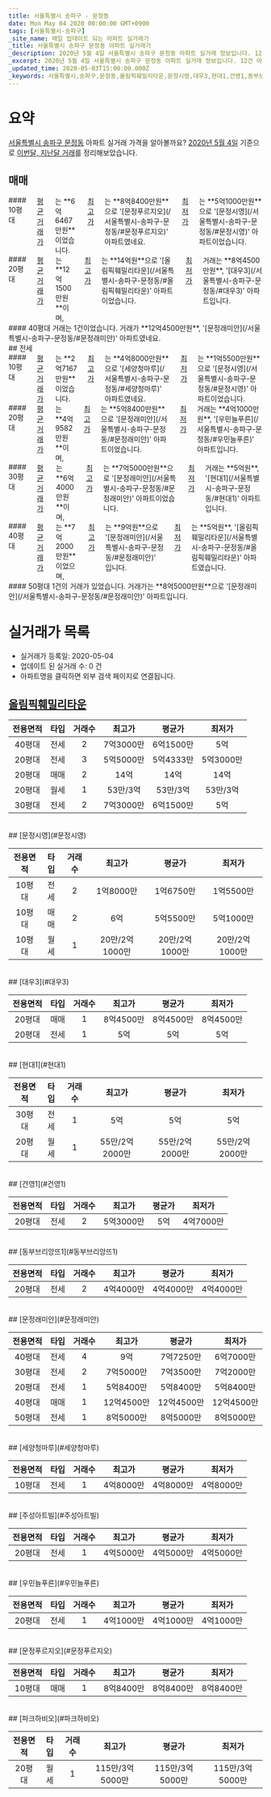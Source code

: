 ```yaml
---
title: 서울특별시 송파구 - 문정동
date: Mon May 04 2020 00:00:00 GMT+0900
tags: [서울특별시-송파구]
_site_name: 매일 업데이트 되는 아파트 실거래가
_title: 서울특별시 송파구 문정동 아파트 실거래가
_description: 2020년 5월 4일 서울특별시 송파구 문정동 아파트 실거래 정보입니다. 12건 아파트 정보가 있습니다.
_excerpt: 2020년 5월 4일 서울특별시 송파구 문정동 아파트 실거래 정보입니다. 12건 아파트 정보가 있습니다.
_updated_time: 2020-05-03T15:00:00.000Z
_keywords: 서울특별시,송파구,문정동,올림픽훼밀리타운,문정시영,대우3,현대1,건영1,동부브리앙뜨1,문정래미안,세양청마루,주성아트빌,우민늘푸른,문정푸르지오,파크하비오
---
```





# 요약
<ins>서울특별시 송파구 문정동</ins> 아파트 실거래 가격을 알아볼까요? <ins>2020년 5월 4일</ins> 기준으로 <ins>이번달, 지난달 거래</ins>를 정리해보았습니다.

## 매매
<div class="container">
<div class="six columns" markdown="1">
#### 10평대
<ins>평균 거래가</ins>는 **6억6467만원**이었습니다. <ins>최고가</ins>는 **8억8400만원**으로 '[문정푸르지오](/서울특별시-송파구-문정동/#문정푸르지오)' 아파트였네요. <ins>최저가</ins>는 **5억1000만원**으로 '[문정시영](/서울특별시-송파구-문정동/#문정시영)' 아파트이었습니다.
</div>
<div class="six columns" markdown="1">
#### 20평대
<ins>평균 거래가</ins>는 **12억1500만원**이며, <ins>최고가</ins>는 **14억원**으로 '[올림픽훼밀리타운](/서울특별시-송파구-문정동/#올림픽훼밀리타운)' 아파트이었습니다. <ins>최저가</ins> 거래는 **8억4500만원**, '[대우3](/서울특별시-송파구-문정동/#대우3)' 아파트입니다.
</div>
</div>
<div class="container">
<div class="twelve columns" markdown="1">
#### 40평대
거래는 1건이었습니다. 거래가 **12억4500만원**, '[문정래미안](/서울특별시-송파구-문정동/#문정래미안)' 아파트였네요.
</div>
</div>
## 전세
<div class="container">
<div class="six columns" markdown="1">
#### 10평대
<ins>평균 거래가</ins>는 **2억7167만원**이었습니다. <ins>최고가</ins>는 **4억8000만원**으로 '[세양청마루](/서울특별시-송파구-문정동/#세양청마루)' 아파트였네요. <ins>최저가</ins>는 **1억5500만원**으로 '[문정시영](/서울특별시-송파구-문정동/#문정시영)' 아파트이었습니다.
</div>
<div class="six columns" markdown="1">
#### 20평대
<ins>평균 거래가</ins>는 **4억9582만원**이며, <ins>최고가</ins>는 **5억8400만원**으로 '[문정래미안](/서울특별시-송파구-문정동/#문정래미안)' 아파트이었습니다. <ins>최저가</ins> 거래는 **4억1000만원**, '[우민늘푸른](/서울특별시-송파구-문정동/#우민늘푸른)' 아파트입니다.
</div>
</div>
<div class="container">
<div class="six columns" markdown="1">
#### 30평대
<ins>평균 거래가</ins>는 **6억4000만원**이며, <ins>최고가</ins>는 **7억5000만원**으로 '[문정래미안](/서울특별시-송파구-문정동/#문정래미안)' 아파트이었습니다. <ins>최저가</ins> 거래는 **5억원**, '[현대1](/서울특별시-송파구-문정동/#현대1)' 아파트입니다.
</div>
<div class="six columns" markdown="1">
#### 40평대
<ins>평균 거래가</ins>는 **7억2000만원**이었으며, <ins>최고가</ins>는 **9억원**으로 '[문정래미안](/서울특별시-송파구-문정동/#문정래미안)' 입니다. <ins>최저가</ins>는 **5억원**, '[올림픽훼밀리타운](/서울특별시-송파구-문정동/#올림픽훼밀리타운)' 아파트였습니다.
</div>
</div>
<div class="container">
<div class="twelve columns" markdown="1">
#### 50평대
1건의 거래가 있었습니다. 거래가는 **8억5000만원**으로 '[문정래미안](/서울특별시-송파구-문정동/#문정래미안)' 아파트입니다.
</div>
</div>



# 실거래가 목록
- 실거래가 등록일: 2020-05-04
- 업데이트 된 실거래 수: 0 건
- 아파트명을 클릭하면 외부 검색 페이지로 연결됩니다.

## [올림픽훼밀리타운](#올림픽훼밀리타운)

|전용면적|타입|거래수|최고가|평균가|최저가|
|:---:|:---:|:---:|:---:|:---:|:---:|
|40평대|<span class="deal-type-2">전세</span>|2|7억3000만|6억1500만|5억|
|20평대|<span class="deal-type-2">전세</span>|3|5억5000만|5억4333만|5억3000만|
|20평대|<span class="deal-type-1">매매</span>|2|14억|14억|14억|
|20평대|<span class="deal-type-3">월세</span>|1|53만/3억|53만/3억|53만/3억|
|30평대|<span class="deal-type-2">전세</span>|2|7억3000만|6억1500만|5억|

<br/>
## [문정시영](#문정시영)

|전용면적|타입|거래수|최고가|평균가|최저가|
|:---:|:---:|:---:|:---:|:---:|:---:|
|10평대|<span class="deal-type-2">전세</span>|2|1억8000만|1억6750만|1억5500만|
|10평대|<span class="deal-type-1">매매</span>|2|6억|5억5500만|5억1000만|
|10평대|<span class="deal-type-3">월세</span>|1|20만/2억1000만|20만/2억1000만|20만/2억1000만|

<br/>
## [대우3](#대우3)

|전용면적|타입|거래수|최고가|평균가|최저가|
|:---:|:---:|:---:|:---:|:---:|:---:|
|20평대|<span class="deal-type-1">매매</span>|1|8억4500만|8억4500만|8억4500만|
|20평대|<span class="deal-type-2">전세</span>|1|5억|5억|5억|

<br/>
## [현대1](#현대1)

|전용면적|타입|거래수|최고가|평균가|최저가|
|:---:|:---:|:---:|:---:|:---:|:---:|
|30평대|<span class="deal-type-2">전세</span>|1|5억|5억|5억|
|20평대|<span class="deal-type-3">월세</span>|1|55만/2억2000만|55만/2억2000만|55만/2억2000만|

<br/>
## [건영1](#건영1)

|전용면적|타입|거래수|최고가|평균가|최저가|
|:---:|:---:|:---:|:---:|:---:|:---:|
|20평대|<span class="deal-type-2">전세</span>|2|5억3000만|5억|4억7000만|

<br/>
## [동부브리앙뜨1](#동부브리앙뜨1)

|전용면적|타입|거래수|최고가|평균가|최저가|
|:---:|:---:|:---:|:---:|:---:|:---:|
|20평대|<span class="deal-type-2">전세</span>|2|4억4000만|4억4000만|4억4000만|

<br/>
## [문정래미안](#문정래미안)

|전용면적|타입|거래수|최고가|평균가|최저가|
|:---:|:---:|:---:|:---:|:---:|:---:|
|40평대|<span class="deal-type-2">전세</span>|4|9억|7억7250만|6억7000만|
|30평대|<span class="deal-type-2">전세</span>|2|7억5000만|7억3500만|7억2000만|
|20평대|<span class="deal-type-2">전세</span>|1|5억8400만|5억8400만|5억8400만|
|40평대|<span class="deal-type-1">매매</span>|1|12억4500만|12억4500만|12억4500만|
|50평대|<span class="deal-type-2">전세</span>|1|8억5000만|8억5000만|8억5000만|

<br/>
## [세양청마루](#세양청마루)

|전용면적|타입|거래수|최고가|평균가|최저가|
|:---:|:---:|:---:|:---:|:---:|:---:|
|10평대|<span class="deal-type-2">전세</span>|1|4억8000만|4억8000만|4억8000만|

<br/>
## [주성아트빌](#주성아트빌)

|전용면적|타입|거래수|최고가|평균가|최저가|
|:---:|:---:|:---:|:---:|:---:|:---:|
|20평대|<span class="deal-type-2">전세</span>|1|4억5000만|4억5000만|4억5000만|

<br/>
## [우민늘푸른](#우민늘푸른)

|전용면적|타입|거래수|최고가|평균가|최저가|
|:---:|:---:|:---:|:---:|:---:|:---:|
|20평대|<span class="deal-type-2">전세</span>|1|4억1000만|4억1000만|4억1000만|

<br/>
## [문정푸르지오](#문정푸르지오)

|전용면적|타입|거래수|최고가|평균가|최저가|
|:---:|:---:|:---:|:---:|:---:|:---:|
|10평대|<span class="deal-type-1">매매</span>|1|8억8400만|8억8400만|8억8400만|

<br/>
## [파크하비오](#파크하비오)

|전용면적|타입|거래수|최고가|평균가|최저가|
|:---:|:---:|:---:|:---:|:---:|:---:|
|20평대|<span class="deal-type-3">월세</span>|1|115만/3억5000만|115만/3억5000만|115만/3억5000만|

<br/>



